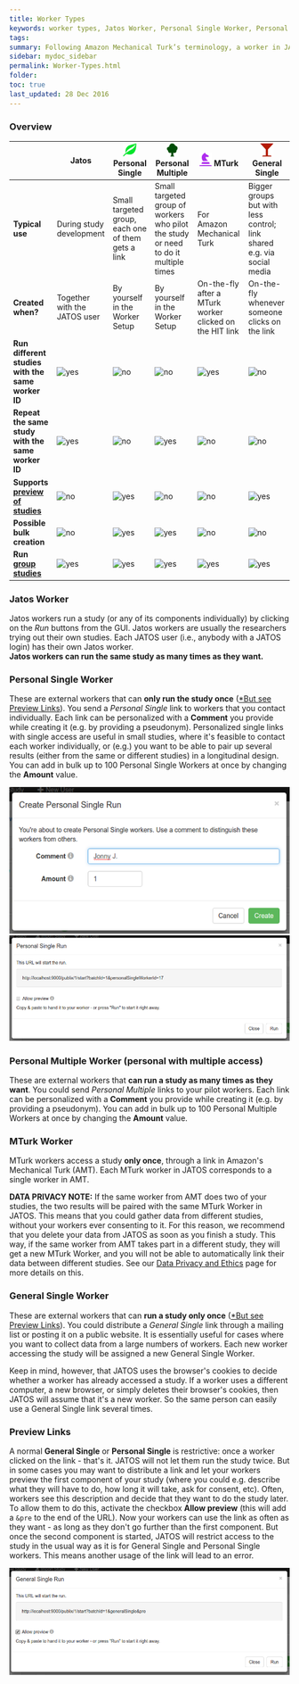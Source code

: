 ```yaml
---
title: Worker Types
keywords: worker types, Jatos Worker, Personal Single Worker, Personal Multiple Worker, MTurk Worker, Preview Links
tags:
summary: Following Amazon Mechanical Turk’s terminology, a worker in JATOS is a person who runs a study. Different worker types access a study in different ways. For example, some workers can run the same study multiple times, whereas others can do it only once. 
sidebar: mydoc_sidebar
permalink: Worker-Types.html
folder:
toc: true
last_updated: 28 Dec 2016
---
```


### Overview

| | Jatos | ![](images/personal_single-24.png) Personal Single | ![](images/personal_multiple-24.png) Personal Multiple | ![](images/mturk-24.png) MTurk | ![](images/general_single-24.png) General Single |
|-|-------------------|-------------------|-------------------|-------------------|-------------------|
| **Typical use** | During study development | Small targeted group, each one of them gets a link | Small targeted group of workers who pilot the study or need to do it multiple times | For Amazon Mechanical Turk | Bigger groups but with less control; link shared e.g. via social media |
| **Created when?** | Together with the JATOS user | By yourself in the Worker Setup | By yourself in the Worker Setup | On-the-fly after a MTurk worker clicked on the HIT link | On-the-fly whenever someone clicks on the link |
| **Run different studies with the same worker ID** | ![yes](images/ok-24.ico) | ![no](images/x-24.ico) | ![no](images/x-24.ico) | ![yes](images/ok-24.ico) | ![no](images/x-24.ico) |
| **Repeat the same study with the same worker ID** | ![yes](images/ok-24.ico) | ![no](images/x-24.ico) | ![yes](images/ok-24.ico) | ![no](images/x-24.ico) | ![no](images/x-24.ico) |
| **Supports [preview of studies](Worker-Types.html#preview-links)** | ![no](images/x-24.ico) | ![yes](images/ok-24.ico) | ![no](images/x-24.ico) | ![no](images/x-24.ico) | ![yes](images/ok-24.ico) |
| **Possible bulk creation** | ![no](images/x-24.ico) | ![yes](images/ok-24.ico) | ![yes](images/ok-24.ico) | ![no](images/x-24.ico) | ![no](images/x-24.ico) |
| **Run [group studies](Example-Group-Studies)** | ![yes](images/ok-24.ico) | ![yes](images/ok-24.ico) | ![yes](images/ok-24.ico) | ![yes](images/ok-24.ico) | ![yes](images/ok-24.ico) |


### Jatos Worker
Jatos workers run a study (or any of its components individually) by clicking on the _Run_ buttons from the GUI. Jatos workers are usually the researchers trying out their own studies. Each JATOS user (i.e., anybody with a JATOS login) has their own Jatos worker.  
**Jatos workers can run the same study as many times as they want.**

### Personal Single Worker 
These are external workers that can **only run the study once** ([*But see Preview Links](#preview-links)).
You send a _Personal Single_ link to workers that you contact individually. Each link can be personalized with a **Comment** you provide while creating it (e.g. by providing a pseudonym). 
Personalized single links with single access are useful in small studies, where it's feasible to contact each worker individually, or (e.g.) you want to be able to pair up several results (either from the same or different studies) in a longitudinal design. You can add in bulk up to 100 Personal Single Workers at once by changing the **Amount** value.

![GUI Screenshot](images/create_personal_single_run.png)
![GUI Screenshot](images/view_personal_single_run.png)

### Personal Multiple Worker (personal with multiple access)
These are external workers that **can run a study as many times as they want**. You could send _Personal Multiple_ links to your pilot workers. Each link can be personalized with a **Comment** you provide while creating it (e.g. by providing a pseudonym). You can add in bulk up to 100 Personal Multiple Workers at once by changing the **Amount** value.

### MTurk Worker
MTurk workers access a study **only once**, through a link in Amazon's Mechanical Turk (AMT). Each MTurk worker in JATOS corresponds to a single worker in AMT. 

**DATA PRIVACY NOTE:** If the same worker from AMT does two of your studies, the two results will be paired with the same MTurk Worker in JATOS. This means that you could gather data from different studies, without your workers ever consenting to it. For this reason, we recommend that you delete your data from JATOS as soon as you finish a study. This way, if the same worker from AMT takes part in a different study, they will get a new MTurk Worker, and you will not be able to automatically link their data between different studies. See our [Data Privacy and Ethics](Data-Privacy-and-Ethics) page for more details on this.  

### General Single Worker 
These are external workers that can **run a study only once** ([*But see Preview Links](#preview-links)). You could distribute a _General Single_ link through a mailing list or posting it on a public website. It is essentially useful for cases where you want to collect data from a large numbers of workers. Each new worker accessing the study will be assigned a new General Single Worker. 

Keep in mind, however, that JATOS uses the browser's cookies to decide whether a worker has already accessed a study. If a worker uses a different computer, a new browser, or simply deletes their browser's cookies, then JATOS will assume that it's a new worker. So the same person can easily use a General Single link several times.  

### Preview Links
A normal **General Single** or **Personal Single** is restrictive: once a worker clicked on the link - that's it. JATOS will not let them run the study twice. But in some cases you may want to distribute a link and let your workers preview the first component of your study (where you could e.g. describe what they will have to do, how long it will take, ask for consent, etc). Often, workers see this description and decide that they want to do the study later. To allow them to do this, activate the checkbox **Allow preview** (this will add a `&pre` to the end of the URL). Now your workers can use the link as often as they want - as long as they don't go further than the first component. But once the second component is started, JATOS will restrict access to the study in the usual way as it is for General Single and Personal Single workers. This means another usage of the link will lead to an error.

![GUI Screenshot](images/preview_general_single_run.png)

